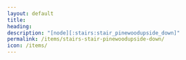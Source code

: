 ```yaml
---
layout: default
title: 
heading: 
description: "[node][:stairs:stair_pinewoodupside_down]"
permalink: /items/stairs-stair-pinewoodupside-down/
icon: /items/
---
```

